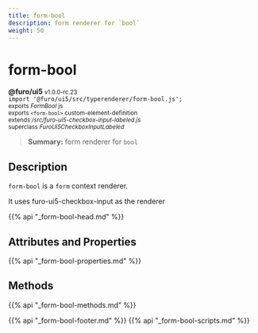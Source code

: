 ```yaml
---
title: form-bool
description: form renderer for `bool`
weight: 50
---
```


# form-bool
**@furo/ui5** <small>v1.0.0-rc.23</small>
<br>`import '@furo/ui5/src/typerenderer/form-bool.js';`<small>
<br>exports *FormBool* js
<br>exports `<form-bool>` custom-element-definition
<br>extends */src/furo-ui5-checkbox-input-labeled.js*
<br>superclass *FuroUi5CheckboxInputLabeled*</small>

> **Summary:** form renderer for `bool`

## Description

`form-bool` is a `form` context renderer.

It uses furo-ui5-checkbox-input as the renderer

{{% api "_form-bool-head.md" %}}

## Attributes and Properties
{{% api "_form-bool-properties.md" %}}



## Methods
{{% api "_form-bool-methods.md" %}}





{{% api "_form-bool-footer.md" %}}
{{% api "_form-bool-scripts.md" %}}
